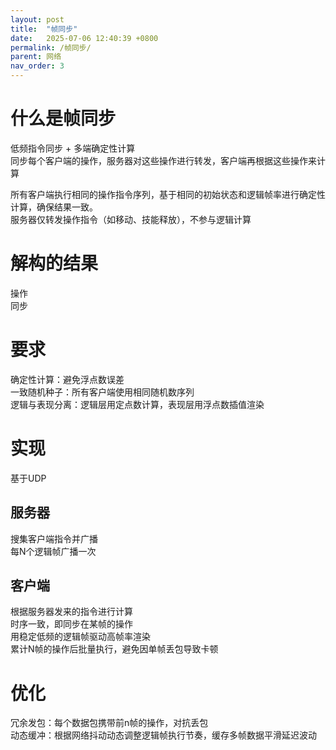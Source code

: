 ```yaml
---
layout: post
title:  "帧同步"
date:   2025-07-06 12:40:39 +0800
permalink: /帧同步/
parent: 网络
nav_order: 3
---
```


# 什么是帧同步
低频指令同步 + 多端确定性计算  
同步每个客户端的操作，服务器对这些操作进行转发，客户端再根据这些操作来计算  

所有客户端执行相同的操作指令序列，基于相同的初始状态和逻辑帧率进行确定性计算，确保结果一致。  
服务器仅转发操作指令（如移动、技能释放），不参与逻辑计算  
# 解构的结果
操作  
同步  

# 要求
​​确定性计算​​：避免浮点数误差  
一致随机种子​​：所有客户端使用相同随机数序列  
​​逻辑与表现分离​​：逻辑层用定点数计算，表现层用浮点数插值渲染  

# 实现
基于UDP  
## 服务器
搜集客户端指令并广播  
每​​N个逻辑帧广播一次  
## 客户端
根据服务器发来的指令进行计算  
时序一致，即同步在某帧的操作  
用稳定低频的逻辑帧驱动高帧率渲染  
累计N帧的操作后批量执行，避免因单帧丢包导致卡顿  

# 优化
冗余发包​​：每个数据包携带前n帧的操作，对抗丢包  
动态缓冲​：根据网络抖动动态调整逻辑帧执行节奏，缓存多帧数据平滑延迟波动  
